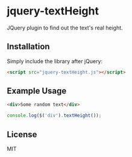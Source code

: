 jquery-textHeight
=================

JQuery plugin to find out the text's real height.

Installation
-----------
Simply include the library after jQuery:
````html
<script src="jquery-textHeight.js"></script>
````

Example Usage
------------
````html
<div>Some random text</div>
````
````javascript
console.log($('div').textHeight());
````

License
-------
MIT